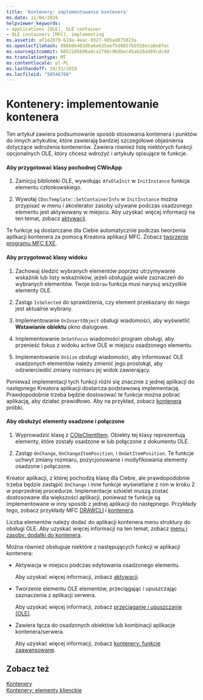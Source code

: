 ```yaml
---
title: 'Kontenery: implementowanie kontenera'
ms.date: 11/04/2016
helpviewer_keywords:
- applications [OLE], OLE container
- OLE containers [MFC], implementing
ms.assetid: af1e2079-619a-4eac-9327-985ad875823a
ms.openlocfilehash: 89bb8b483dba6e635eef5d9857bb558eca8e8fec
ms.sourcegitcommit: 6052185696adca270bc9bdbec45a626dd89cdcdd
ms.translationtype: MT
ms.contentlocale: pl-PL
ms.lasthandoff: 10/31/2018
ms.locfileid: "50546708"
---
```

# <a name="containers-implementing-a-container"></a>Kontenery: implementowanie kontenera

Ten artykuł zawiera podsumowanie sposób stosowania kontenera i punktów do innych artykułów, które zawierają bardziej szczegółowe objaśnienia dotyczące wdrożenia kontenerów. Zawiera również listę niektórych funkcji opcjonalnych OLE, który chcesz wdrożyć i artykuły opisujące te funkcje.

#### <a name="to-prepare-your-cwinapp-derived-class"></a>Aby przygotować klasy pochodnej CWinApp

1. Zainicjuj biblioteki OLE, wywołując `AfxOleInit` w `InitInstance` funkcja elementu członkowskiego.

1. Wywołaj `CDocTemplate::SetContainerInfo` w `InitInstance` można przypisać w menu i akcelerator zasoby używane podczas osadzonego elementu jest aktywowany w miejscu. Aby uzyskać więcej informacji na ten temat, zobacz [aktywacji](../mfc/activation-cpp.md).

Te funkcje są dostarczane dla Ciebie automatycznie podczas tworzenia aplikacji kontenera za pomocą Kreatora aplikacji MFC. Zobacz [tworzenie programu MFC EXE](../mfc/reference/mfc-application-wizard.md).

#### <a name="to-prepare-your-view-class"></a>Aby przygotować klasy widoku

1. Zachowaj śledzić wybranych elementów poprzez utrzymywanie wskaźnik lub listy wskaźników, jeżeli obsługuje wiele zaznaczeń do wybranych elementów. Twoje `OnDraw` funkcja musi narysuj wszystkie elementy OLE.

1. Zastąp `IsSelected` do sprawdzenia, czy element przekazany do niego jest aktualnie wybrany.

1. Implementowanie `OnInsertObject` obsługi wiadomości, aby wyświetlić **Wstawianie obiektu** okno dialogowe.

1. Implementowanie `OnSetFocus` wiadomości program obsługi, aby przenieść fokus z widoku active OLE w miejscu osadzonego elementu.

1. Implementowanie `OnSize` obsługi wiadomości, aby informować OLE osadzonych elementów należy zmienić jego prostokąt, aby odzwierciedlić zmiany rozmiaru jej widok zawierający.

Ponieważ implementacji tych funkcji różni się znacznie z jednej aplikacji do następnego Kreatora aplikacji dostarcza podstawową implementację. Prawdopodobnie trzeba będzie dostosować te funkcje można pobrać aplikację, aby działać prawidłowo. Aby na przykład, zobacz [kontenera](../visual-cpp-samples.md) próbki.

#### <a name="to-handle-embedded-and-linked-items"></a>Aby obsłużyć elementy osadzone i połączone

1. Wyprowadzić klasę z [COleClientItem](../mfc/reference/coleclientitem-class.md). Obiekty tej klasy reprezentują elementy, które zostały osadzone w lub połączone z dokumentu OLE.

1. Zastąp `OnChange`, `OnChangeItemPosition`, i `OnGetItemPosition`. Te funkcje uchwyt zmiany rozmiaru, pozycjonowanie i modyfikowania elementy osadzone i połączone.

Kreator aplikacji, z której pochodzą klasę dla Ciebie, ale prawdopodobnie trzeba będzie zastąpić `OnChange` i inne funkcje wyświetlane z nim w kroku 2 w poprzedniej procedurze. Implementacje szkielet muszą zostać dostosowane dla większości aplikacji, ponieważ te funkcje są implementowane w inny sposób z jednej aplikacji do następnego. Przykłady tego, zobacz przykłady MFC [DRAWCLI](../visual-cpp-samples.md) i [kontenera](../visual-cpp-samples.md).

Liczba elementów należy dodać do aplikacji kontenera menu struktury do obsługi OLE. Aby uzyskać więcej informacji na ten temat, zobacz [menu i zasoby: dodatki do kontenera](../mfc/menus-and-resources-container-additions.md).

Można również obsługuje niektóre z następujących funkcji w aplikacji kontenera:

- Aktywacja w miejscu podczas edytowania osadzonego elementu.

   Aby uzyskać więcej informacji, zobacz [aktywacji](../mfc/activation-cpp.md).

- Tworzenie elementu OLE elementów, przeciągając i upuszczając zaznaczenia z aplikacji serwera.

   Aby uzyskać więcej informacji, zobacz [przeciąganie i upuszczanie (OLE)](../mfc/drag-and-drop-ole.md).

- Zawiera łącza do osadzonych obiektów lub kombinacji aplikacje kontenera/serwera.

   Aby uzyskać więcej informacji, zobacz [kontenery: funkcje zaawansowane](../mfc/containers-advanced-features.md).

## <a name="see-also"></a>Zobacz też

[Kontenery](../mfc/containers.md)<br/>
[Kontenery: elementy klienckie](../mfc/containers-client-items.md)

